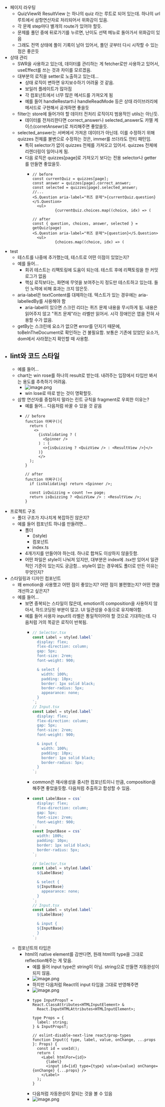 - 페이지 라우팅
	- QuizView와 ResultView 는 하나의 quiz 라는 루트로 되어 있는데. 하나의 url 루트에서 삼항연산자로 처리되어서 위화감이 있음.
	- 각 문제 step마다 별개의 route가 있어야 할듯.
	- 문제를 풀던 중에 뒤로가기를 누르면, 난이도 선택 메뉴로 돌아가서 위화감이 있음
	- 그래도 전역 상태에 풀이 기록이 남아 있어서, 풀던 곳부터 다시 시작할 수 있는 점은 좋은듯
- 상태 관리
	- SWR을 사용하고 있는데, 데이터를 관리하는 게 fetcher로만 사용하고 있어서, useEffect를 쓰는 것과 차이를 모르겠음.
	- 대부분의 로직을 setter로 노출하고 있는데...
		- 상태 로직이 변하면 유지보수하기 어려울 것 같음.
		- 보일러 플레이트가 많아짐
		- 각 컴포넌트에서 너무 많은 메서드를 가져오게 됨
		- 예를 들어 handleRestart나 handleReadMode 등은 상태 라이브러리에 메서드로 구현해서 공개하면 좋을듯
	- filter는 store에 들어가야 할 데이터 전처리 로직이지 범용적인 utils는 아닌듯.
		- 데이터를 전처리한다면 correct_answer나 selected_answer도 카멜 케이스(corretAnsewr)로 처리해주면 좋았을듯.
	- selected_answer는 서버에서 가져온 데이터가 아닌데. 이를 수정하기 위해 quizzes 전체를 불변으로 수정하는 것은, immer를 쓰더라도 안티 패턴임.
		- 특히 selector가 없이 quizzes 전체를 가져오고 있어서. quizzes 전체에 리렌더링이 일어나게 됨.
		- 다음 로직은 quizzes[page]로 가져오기 보다는 전용 selector나 getter를 만들면 좋았을듯.
			- ```tsx
			  // before
			  const currentQuiz = quizzes[page];
			  const answer = quizzes[page].correct_answer;
			  const selected = quizzes[page].selected_answer;
			  //...
			  <S.Question aria-label="퀴즈 문제">{currentQuiz.question}</S.Question>
			  	<ul>
			    		{currentQuiz.choices.map((choice, idx) => (
			  
			  // after
			  const { question, choices, answer, selected } = getQuiz(page)
			  <S.Question aria-label="퀴즈 문제">{question}</S.Question>
			  	<ul>
			    		{choices.map((choice, idx) => (
			  ```
- test
	- 테스트를 나중에 추가했는데, 테스트로 어떤 이점이 있었는지?
	- 예를 들어...
		- 회귀 테스트는 리팩토링에 도움이 되는데. 테스트 후에 리팩토링을 한 커밋 로그가 없음
		- 핵심 로직보다는, 화면에 무엇을 보여주는지 정도만 테스트하고 있는데. 들인 노력에 비해 효과는 크지 않은듯.
	- aria-label은 textContent를 대체하는데. 텍스트가 있는 경우에는 aria-labelledBy를 사용해야 함
		- aria-label이 있으면 스크린 리더는 퀴즈 문제 내용을 무시하게 됨. 내용은 읽어주지 않고 "퀴즈 문제"라는 라벨만 읽어서. 시각 장애인은 앱을 전혀 사용할 수가 없음.
	- getBy는 스크린에 요소가 없으면 error를 던지기 때문에, toBeInTheDocument로 확인하는 건 불필요함. 보통은 기존에 있었던 요소가, dom에서 사라졌는지 확인할 때 사용함.
- lint와 코드 스타일
	-
	- 예를 들어...
	- chart는 win rose를 하나의 result로 받는데. 내려주는 입장에서 타입만 봐서는 용도를 추측하기 어려움.
		- ![image.png](../assets/image_1660984437942_0.png)
		- win lose로 따로 받는 것이 명확할듯.
	- 삼항 연산자를 중첩하지 말라는 린트 규칙을 fragment로 우회한 이유는?
		- 예를 들어... 다음처럼 바꿀 수 있을 것 같음
		- ```tsx
		  // before
		  function 어쩌구(){
		    return (
		      <>
		        {isValidating ? (
		          <Spinner />
		        ) : (
		          <>{isQuizzing ? <QuizView /> : <ResultView />}</>
		        )}
		        </>
		    );
		  }
		  
		  // after
		  function 어쩌구(){
		    if (isValidating) return <Spinner />;
		  
		    const isQuizzing = count !== page;
		    return isQuizzing ? <QuizView /> : <ResultView />;
		  }
		  ```
- 프로젝트 구조
	- 폴더 구조가 지나치게 복잡하진 않은지?
	- 예를 들어 컴포넌트 하나를 만들려면...
		- 폴더
			- ()style)
			- 컴포넌트
			- index.ts
		- 4개가지를 만들어야 하는데. 하나로 합쳐도 이상하지 않을듯함.
		- 어떤 파일은 style이 나눠져 있지만, 대부분은 index에 .tsx만 있어서 일관적인 기준이 있는지도 궁금함... style이 없는 경우에도 폴더로 만든 이유는 무엇인지?
- 스타일링과 디자인 컴포넌트
	- 왜 emotion을 사용했고 어떤 점이 좋았는지? 어떤 점이 불편했는지? 어떤 면을 개선하고 싶은지?
	- 예를 들어...
		- 보면 중복되는 스타일이 많은데, emotion의 composition을 사용하지 않아서, 하드코딩된 부분이 많고. UI 일관성을 수동으로 유지해야함.
		- 예를 들어 사용자 input의 라벨은 통일적이어야 할 것으로 기대하는데. 다음처럼 거의 똑같은 로직이 반복됨.
			- ```jsx
			  // Selector.tsx
			  const Label = styled.label`
			    display: flex;
			    flex-direction: column;
			    gap: 5px;
			    font-size: 2rem;
			    font-weight: 900;
			  
			    & select {
			      width: 100%;
			      padding: 10px;
			      border: 1px solid black;
			      border-radius: 5px;
			      appearance: none;
			    }
			  `;
			  // Input.tsx
			  const Label = styled.label`
			    display: flex;
			    flex-direction: column;
			    gap: 5px;
			    font-size: 2rem;
			    font-weight: 900;
			  
			    & input {
			      width: 100%;
			      padding: 10px;
			      border: 1px solid black;
			      border-radius: 5px;
			    }
			  `;
			  ```
			- common은 재사용성을 중시한 컴포넌트이니 만큼, composition을 해주면 좋았을듯함. 다음처럼 추출하고 합성할 수 있음.
			- ```jsx
			  const LabelBase = css`
			    display: flex;
			    flex-direction: column;
			    gap: 5px;
			    font-size: 2rem;
			    font-weight: 900;
			  `;
			  const InputBase = css`
			    width: 100%;
			    padding: 10px;
			    border: 1px solid black;
			    border-radius: 5px;
			  `;
			  
			  // Selector.tsx
			  const Label = styled.label`
			    ${LabelBase}
			  
			    & select {
			  	${InputBase}
			      appearance: none;
			    }
			  `;
			  // Input.tsx
			  const Label = styled.label`
			    ${LabelBase}
			  
			    & input {
			  	${InputBase}
			    }
			  `;
			  ```
	- 컴포넌트의 타입은
		- html의 native element를 감싼다면, 원래 html의 type을 그대로 reflection해주는 게 맞음.
			- 예를 들어 input type은 string이 아님. string으로 만들면 자동완성이 되지 않음.
			- ![image.png](../assets/image_1660985345869_0.png)
			- 하지만 다음처럼 React의 input 타입을 그대로 반영해주면
			- ![image.png](../assets/image_1660985391665_0.png)
			- ```tsx
			  type InputPropsT = React.ClassAttributes<HTMLInputElement> &
			    React.InputHTMLAttributes<HTMLInputElement>;
			  
			  type Props = {
			    label: string;
			  } & InputPropsT;
			  
			  // eslint-disable-next-line react/prop-types
			  function Input({ type, label, value, onChange, ...props }: Props) {
			    const id = useId();
			    return (
			      <Label htmlFor={id}>
			        {label}
			        <input id={id} type={type} value={value} onChange={onChange} {...props} />
			      </Label>
			    );
			  }
			  ```
			- 다음처럼 자동완성이 잘되는 것을 볼 수 있음
			- ![image.png](../assets/image_1660985455200_0.png)